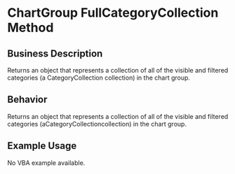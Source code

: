 # ChartGroup FullCategoryCollection Method

## Business Description
Returns an object that represents a collection of all of the visible and filtered categories (a CategoryCollection collection) in the chart group.

## Behavior
Returns an object that represents a collection of all of the visible and filtered categories (aCategoryCollectioncollection) in the chart group.

## Example Usage
No VBA example available.